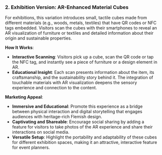 ### 2. **Exhibition Version: AR-Enhanced Material Cubes**

For exhibitions, this variation introduces small, tactile cubes made from different materials (e.g., woods, metals, textiles) that have QR codes or NFC tags embedded. Visitors scan the cubes with their smartphones to reveal an AR visualization of furniture or textiles and detailed information about their origin and sustainable properties.

**How It Works**:

- **Interactive Scanning**: Visitors pick up a cube, scan the QR code or tap the NFC tag, and instantly see a piece of furniture or a design element in AR.
- **Educational Insight**: Each scan presents information about the item, its craftsmanship, and the sustainability story behind it. The integration of touchable materials with AR visualization deepens the sensory experience and connection to the content.

**Marketing Appeal**:

- **Immersive and Educational**: Promote this experience as a bridge between physical interaction and digital storytelling that engages audiences with heritage-rich Flemish design.
- **Captivating and Shareable**: Encourage social sharing by adding a feature for visitors to take photos of the AR experience and share their interactions on social media.
- **Versatile Setup**: Highlight the portability and adaptability of these cubes for different exhibition spaces, making it an attractive, interactive feature for event planners.
